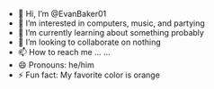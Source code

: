 - 👋 Hi, I’m @EvanBaker01
- 👀 I’m interested in computers, music, and partying
- 🌱 I’m currently learning about something probably
- 💞️ I’m looking to collaborate on nothing
- 📫 How to reach me ... ...
- 😄 Pronouns: he/him
- ⚡ Fun fact: My favorite color is orange

<!---
EvanBaker01/EvanBaker01 is a ✨ special ✨ repository because its `README.md` (this file) appears on your GitHub profile.
You can click the Preview link to take a look at your changes.
--->
